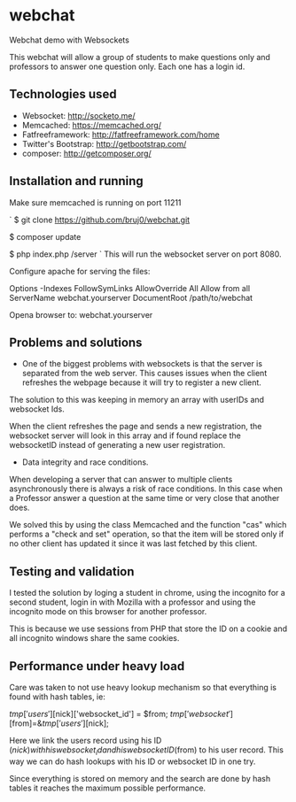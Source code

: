 # webchat
Webchat demo with Websockets

This webchat will allow a group of students to make questions only and professors to answer one question only.
Each one has a login id.

## Technologies used

* Websocket:  http://socketo.me/
* Memcached: https://memcached.org/
* Fatfreeframework: http://fatfreeframework.com/home
* Twitter's Bootstrap: http://getbootstrap.com/
* composer: http://getcomposer.org/

## Installation and running
Make sure memcached is running on port 11211

`
$ git clone https://github.com/bruj0/webchat.git

$ composer update

$ php index.php /server
`
This will run the websocket server on port 8080.

Configure apache for serving the files:

<VirtualHost LOCAL_IP:80>
<Directory /path/to/webchat>
    Options -Indexes FollowSymLinks
    AllowOverride All
    Allow from all
</Directory>
ServerName webchat.yourserver
DocumentRoot /path/to/webchat
</VirtualHost>

Opena browser to: webchat.yourserver
 
## Problems and solutions

* One of the biggest problems with websockets is that the server is separated from the web server.
This causes issues when the client refreshes the webpage because it will try to register a new client.

The solution to this was keeping in memory an array with userIDs and websocket Ids.

When the client refreshes the page and sends a new registration, the websocket server will look in this array and 
if found replace the websocketID instead of generating a new user registration.

* Data integrity and race conditions.
 
When developing a server that can answer to multiple clients asynchronously there is always a risk of race conditions.
In this case when a Professor answer a question at the same time or very close that another does.

We solved this by using the class Memcached and the function "cas" which performs a "check and set" operation, 
so that the item will be stored only if no other client has updated it since it was last fetched by this client.

## Testing and validation
I tested the solution by loging a student in chrome, using the incognito for a second student, login in with Mozilla with a professor and using the incognito mode on this browser for another professor.

This is because we use sessions from PHP that store the ID on a cookie and all incognito windows share the same cookies.

## Performance under heavy load
Care was taken to not use heavy lookup mechanism so that everything is found with hash tables,
ie:

$tmp['users'][$nick]['websocket_id'] = $from;
$tmp['websocket'][$from]=&$tmp['users'][$nick];

Here we link the users record using his ID ($nick) with his websocket_id and his websocket ID ($from) to his user record.
This way we can do hash lookups with his ID or websocket ID in one try.

Since everything is stored on memory and the search are done by hash tables it reaches the maximum possible performance.




